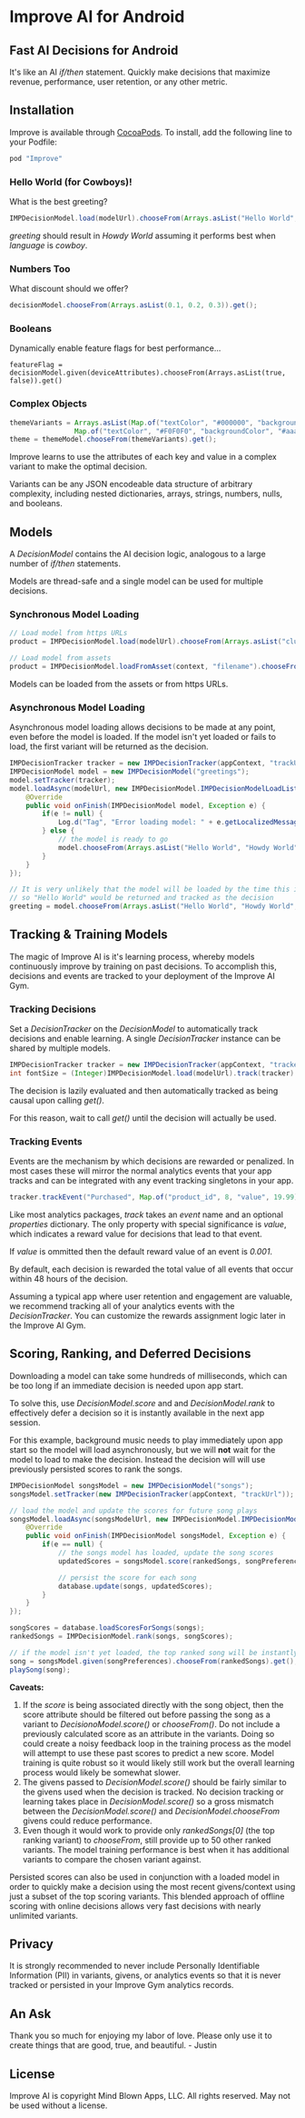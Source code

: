 # Improve AI for Android

## Fast AI Decisions for Android


It's like an AI *if/then* statement. Quickly make decisions that maximize revenue, performance, user retention, or any other metric.

## Installation

Improve is available through [CocoaPods](http://cocoapods.org). To install, add the following line to your Podfile:

```ruby
pod "Improve"
```

### Hello World (for Cowboys)!

What is the best greeting?

```Java
IMPDecisionModel.load(modelUrl).chooseFrom(Arrays.asList("Hello World", "Howdy World", "Yo World")).given(Map.of("language", "cowboy")).get();
```

*greeting* should result in *Howdy World* assuming it performs best when *language* is *cowboy*.

### Numbers Too

What discount should we offer?

```Java
decisionModel.chooseFrom(Arrays.asList(0.1, 0.2, 0.3)).get();

```

### Booleans

Dynamically enable feature flags for best performance...

```
featureFlag = decisionModel.given(deviceAttributes).chooseFrom(Arrays.asList(true, false)).get()
```

### Complex Objects

```Java
themeVariants = Arrays.asList(Map.of("textColor", "#000000", "backgroundColor", "#ffffff"),
                Map.of("textColor", "#F0F0F0", "backgroundColor", "#aaaaaa"));
theme = themeModel.chooseFrom(themeVariants).get();
```

Improve learns to use the attributes of each key and value in a complex variant to make the optimal decision.

Variants can be any JSON encodeable data structure of arbitrary complexity, including nested dictionaries, arrays, strings, numbers, nulls, and booleans.

## Models

A *DecisionModel* contains the AI decision logic, analogous to a large number of *if/then* statements.

Models are thread-safe and a single model can be used for multiple decisions.

### Synchronous Model Loading

```Java
// Load model from https URLs
product = IMPDecisionModel.load(modelUrl).chooseFrom(Arrays.asList("clutch", "dress", "jacket")).get();

// Load model from assets
product = IMPDecisionModel.loadFromAsset(context, "filename").chooseFrom(Arrays.asList("clutch", "dress", "jacket")).get();
```

Models can be loaded from the assets or from https URLs.

### Asynchronous Model Loading

Asynchronous model loading allows decisions to be made at any point, even before the model is loaded.  If the model isn't yet loaded or fails to load, the first variant will be returned as the decision.

```Java
IMPDecisionTracker tracker = new IMPDecisionTracker(appContext, "trackUrl");
IMPDecisionModel model = new IMPDecisionModel("greetings");
model.setTracker(tracker);
model.loadAsync(modelUrl, new IMPDecisionModel.IMPDecisionModelLoadListener() {
    @Override
    public void onFinish(IMPDecisionModel model, Exception e) {
        if(e != null) {
            Log.d("Tag", "Error loading model: " + e.getLocalizedMessage());
        } else {
            // the model is ready to go
            model.chooseFrom(Arrays.asList("Hello World", "Howdy World", "Yo World")).get();
        }
    }
});

// It is very unlikely that the model will be loaded by the time this is called,
// so "Hello World" would be returned and tracked as the decision
greeting = model.chooseFrom(Arrays.asList("Hello World", "Howdy World", "Yo World")).get()
```

## Tracking & Training Models

The magic of Improve AI is it's learning process, whereby models continuously improve by training on past decisions. To accomplish this, decisions and events are tracked to your deployment of the Improve AI Gym.

### Tracking Decisions

Set a *DecisionTracker* on the *DecisionModel* to automatically track decisions and enable learning.  A single *DecisionTracker* instance can be shared by multiple models.

```Java
IMPDecisionTracker tracker = new IMPDecisionTracker(appContext, "trackerUrl"); // trackUrl is obtained from your Gym configuration
int fontSize = (Integer)IMPDecisionModel.load(modelUrl).track(tracker).chooseFrom(Arrays.asList(12, 16, 20)).get();
```

The decision is lazily evaluated and then automatically tracked as being causal upon calling *get()*.

For this reason, wait to call *get()* until the decision will actually be used.

### Tracking Events

Events are the mechanism by which decisions are rewarded or penalized.  In most cases these will mirror the normal analytics events that your app tracks and can be integrated with any event tracking singletons in your app.

```Java
tracker.trackEvent("Purchased", Map.of("product_id", 8, "value", 19.99));
```

Like most analytics packages, *track* takes an *event* name and an optional *properties* dictionary.  The only property with special significance is *value*, which indicates a reward value for decisions that lead to that event.  

If *value* is ommitted then the default reward value of an event is *0.001*.

By default, each decision is rewarded the total value of all events that occur within 48 hours of the decision.

Assuming a typical app where user retention and engagement are valuable, we recommend tracking all of your analytics events with the *DecisionTracker*.  You can customize the rewards assignment logic later in the Improve AI Gym.

## Scoring, Ranking, and Deferred Decisions

Downloading a model can take some hundreds of milliseconds, which can be too long if an immediate decision is needed upon app start.

To solve this, use *DecisionModel.score* and and *DecisionModel.rank* to effectively defer a decision so it is instantly available in the next app session.

For this example, background music needs to play immediately upon app start so the model will load asynchronously, but we will **not** wait for the model to load to make the decision. Instead the decision will will use previously persisted scores to rank the songs.

```Java
IMPDecisionModel songsModel = new IMPDecisionModel("songs");
songsModel.setTracker(new IMPDecisionTracker(appContext, "trackUrl"));

// load the model and update the scores for future song plays
songsModel.loadAsync(songsModelUrl, new IMPDecisionModel.IMPDecisionModelLoadListener() {
    @Override
    public void onFinish(IMPDecisionModel songsModel, Exception e) {
        if(e == null) {
            // the songs model has loaded, update the song scores
            updatedScores = songsModel.score(rankedSongs, songPreferences);

            // persist the score for each song
            database.update(songs, updatedScores);
        }
    }
});

songScores = database.loadScoresForSongs(songs);
rankedSongs = IMPDecisionModel.rank(songs, songScores);

// if the model isn't yet loaded, the top ranked song will be instantly chosen and the decision will then be tracked on get()
song = songsModel.given(songPreferences).chooseFrom(rankedSongs).get();
playSong(song);
```

**Caveats:**

1. If the *score* is being associated directly with the song object, then the score attribute should be filtered out before passing the song as a variant to *DecisionoModel.score()* or *chooseFrom()*. Do not include a previously calculated score as an attribute in the variants. Doing so could create a noisy feedback loop in the training process as the model will attempt to use these past scores to predict a new score.  Model training is quite robust so it would likely still work but the overall learning process would likely be somewhat slower.
2. The givens passed to *DecisionModel.score()* should be fairly similar to the givens used when the decision is tracked.  No decision tracking or learning takes place in *DecisionModel.score()* so a gross mismatch between the *DecisionModel.score()* and *DecisionModel.chooseFrom* givens could reduce performance.
3. Even though it would work to provide only *rankedSongs[0]* (the top ranking variant) to *chooseFrom*, still provide up to 50 other ranked variants. The model training performance is best when it has additional variants to compare the chosen variant against.

Persisted scores can also be used in conjunction with a loaded model in order to quickly make a decision using the most recent givens/context using just a subset of the top scoring variants.  This blended approach of offline scoring with online decisions allows very fast decisions with nearly unlimited variants.

## Privacy

It is strongly recommended to never include Personally Identifiable Information (PII) in variants, givens, or analytics events so that it is never tracked or persisted in your Improve Gym analytics records.

## An Ask

Thank you so much for enjoying my labor of love. Please only use it to create things that are good, true, and beautiful. - Justin

## License

Improve AI is copyright Mind Blown Apps, LLC. All rights reserved.  May not be used without a license.
